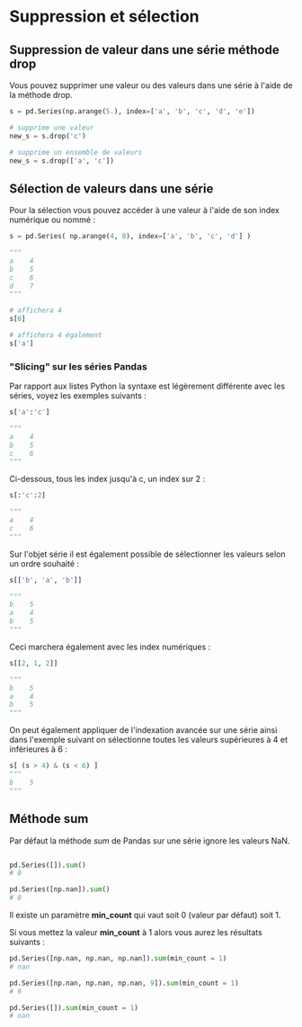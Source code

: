 # Suppression et sélection

## Suppression de valeur dans une série méthode drop

Vous pouvez supprimer une valeur ou des valeurs dans une série à l'aide de la méthode drop.

```python
s = pd.Series(np.arange(5.), index=['a', 'b', 'c', 'd', 'e'])

# supprime une valeur
new_s = s.drop('c')

# supprime un ensemble de valeurs
new_s = s.drop(['a', 'c'])
```

## Sélection de valeurs dans une série

Pour la sélection vous pouvez accéder à une valeur à l'aide de son index numérique ou nommé :

```python
s = pd.Series( np.arange(4, 8), index=['a', 'b', 'c', 'd'] )

"""
a    4
b    5
c    6
d    7
"""

# affichera 4
s[0]

# affichera 4 également
s['a']
```

### "Slicing" sur les séries Pandas

Par rapport aux listes Python la syntaxe est légèrement différente avec les séries, voyez les exemples suivants :

```python
s['a':'c']

"""
a    4
b    5
c    6
"""
```

Ci-dessous, tous les index jusqu'à c, un index sur 2 :

```python
s[:'c':2]

"""
a    4
c    6
"""
```

Sur l'objet série il est également possible de sélectionner les valeurs selon un ordre souhaité :

```python
s[['b', 'a', 'b']]

"""
b    5
a    4
b    5
"""
```

Ceci marchera également avec les index numériques :

```python
s[[2, 1, 2]]

"""
b    5
a    4
b    5
"""
```

On peut également appliquer de l'indexation avancée sur une série ainsi dans l'exemple suivant on sélectionne toutes les valeurs supérieures à 4 et inférieures à 6 :

```python
s[ (s > 4) & (s < 6) ]
"""
b    5
"""
```

## Méthode sum

Par défaut la méthode *sum* de Pandas sur une série ignore les valeurs NaN.

```python

pd.Series([]).sum()
# 0

pd.Series([np.nan]).sum()
# 0
```

Il existe un paramètre **min_count** qui vaut soit 0 (valeur par défaut) soit 1.

Si vous mettez la valeur **min_count** à 1 alors vous aurez les résultats suivants :

```python
pd.Series([np.nan, np.nan, np.nan]).sum(min_count = 1)
# nan

pd.Series([np.nan, np.nan, np.nan, 9]).sum(min_count = 1)
# 9

pd.Series([]).sum(min_count = 1)
# nan
```
